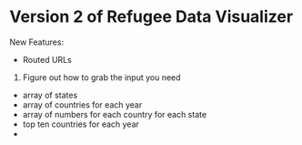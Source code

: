 # Version 2 of Refugee Data Visualizer

New Features:
- Routed URLs

1. Figure out how to grab the input you need
  - array of states
  - array of countries for each year
  - array of numbers for each country for each state
  - top ten countries for each year
  - 
